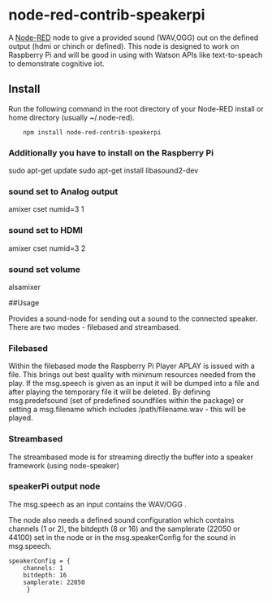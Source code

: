 # node-red-contrib-speakerpi

A <a href="http://nodered.org" target="_new">Node-RED</a> node to give a provided sound (WAV,OGG) out on the defined output (hdmi or chinch or defined).
This node is designed to work on Raspberry Pi and will be good in using with Watson APIs like text-to-speach to demonstrate cognitive iot.

## Install

Run the following command in the root directory of your Node-RED install or home directory (usually ~/.node-red).

        npm install node-red-contrib-speakerpi

### Additionally you have to install on the Raspberry Pi 
sudo apt-get update 
sudo apt-get install libasound2-dev

### sound set to Analog output
amixer cset numid=3 1

### sound set to HDMI
amixer cset numid=3 2

### sound set volume
alsamixer 


##Usage

Provides a sound-node for sending out a sound to the connected speaker. There are two modes - filebased and streambased. 

### Filebased
Within the filebased mode the Raspberry Pi Player APLAY is issued with a file. This brings out best quality with minimum resources needed from the play.
If the msg.speech is given as an input it will be dumped into a file and after playing the temporary file it will be deleted. 
By defining msg.predefsound (set of predefined soundfiles within the package) or setting a msg.filename which includes /path/filename.wav - this will be played.

### Streambased
The streambased mode is for streaming directly the buffer into a speaker framework (using node-speaker) 

### speakerPi output node

The msg.speech as an input contains the WAV/OGG .

The node also needs a defined sound configuration which contains channels (1 or 2), the bitdepth (8 or 16) and the samplerate (22050 or 44100) set in the node or in the msg.speakerConfig for the sound in msg.speech. 

```
speakerConfig = { 
	channels: 1
	bitdepth: 16
	samplerate: 22050
	 }
```


